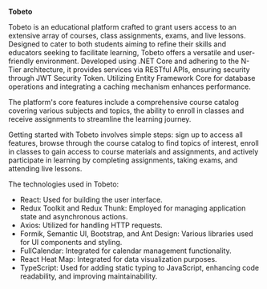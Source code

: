 **Tobeto**

Tobeto is an educational platform crafted to grant users access to an extensive array of courses, class assignments, exams, and live lessons. 
Designed to cater to both students aiming to refine their skills and educators seeking to facilitate learning, Tobeto offers a versatile and user-friendly environment. 
Developed using .NET Core and adhering to the N-Tier architecture, it provides services via RESTful APIs, ensuring security through JWT Security Token. 
Utilizing Entity Framework Core for database operations and integrating a caching mechanism enhances performance.

The platform's core features include a comprehensive course catalog covering various subjects and topics, the ability to enroll in classes and receive assignments to streamline the learning journey.

Getting started with Tobeto involves simple steps: sign up to access all features, browse through the course catalog to find topics of interest, enroll in classes to gain access to course materials and assignments, and actively participate in learning by completing assignments, taking exams, and attending live lessons.

The technologies used in Tobeto:

* React: Used for building the user interface.
* Redux Toolkit and Redux Thunk: Employed for managing application state and asynchronous actions.
* Axios: Utilized for handling HTTP requests.
* Formik, Semantic UI, Bootstrap, and Ant Design: Various libraries used for UI components and styling.
* FullCalendar: Integrated for calendar management functionality.
* React Heat Map: Integrated for data visualization purposes.
* TypeScript: Used for adding static typing to JavaScript, enhancing code readability, and improving maintainability.
